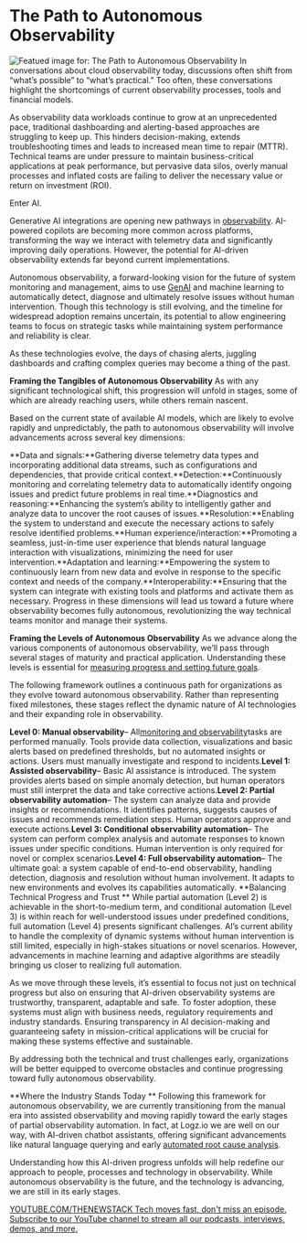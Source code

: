 # The Path to Autonomous Observability
![Featued image for: The Path to Autonomous Observability](https://cdn.thenewstack.io/media/2024/09/d09c0b58-observatory-2-1024x576.jpg)
In conversations about cloud observability today, discussions often shift from “what’s possible” to “what’s practical.” Too often, these conversations highlight the shortcomings of current observability processes, tools and financial models.

As observability data workloads continue to grow at an unprecedented pace, traditional dashboarding and alerting-based approaches are struggling to keep up. This hinders decision-making, extends troubleshooting times and leads to increased mean time to repair (MTTR). Technical teams are under pressure to maintain business-critical applications at peak performance, but pervasive data silos, overly manual processes and inflated costs are failing to deliver the necessary value or return on investment (ROI).

Enter AI.

Generative AI integrations are opening new pathways in [observability](https://thenewstack.io/observability/). AI-powered copilots are becoming more common across platforms, transforming the way we interact with telemetry data and significantly improving daily operations. However, the potential for AI-driven observability extends far beyond current implementations.

Autonomous observability, a forward-looking vision for the future of system monitoring and management, aims to use [GenAI](https://thenewstack.io/ai/) and machine learning to automatically detect, diagnose and ultimately resolve issues without human intervention. Though this technology is still evolving, and the timeline for widespread adoption remains uncertain, its potential to allow engineering teams to focus on strategic tasks while maintaining system performance and reliability is clear.

As these technologies evolve, the days of chasing alerts, juggling dashboards and crafting complex queries may become a thing of the past.

**Framing the Tangibles of Autonomous Observability**
As with any significant technological shift, this progression will unfold in stages, some of which are already reaching users, while others remain nascent.

Based on the current state of available AI models, which are likely to evolve rapidly and unpredictably, the path to autonomous observability will involve advancements across several key dimensions:

**Data and signals:**Gathering diverse telemetry data types and incorporating additional data streams, such as configurations and dependencies, that provide critical context.**Detection:**Continuously monitoring and correlating telemetry data to automatically identify ongoing issues and predict future problems in real time.**Diagnostics and reasoning:**Enhancing the system’s ability to intelligently gather and analyze data to uncover the root causes of issues.**Resolution:**Enabling the system to understand and execute the necessary actions to safely resolve identified problems.**Human experience/interaction:**Promoting a seamless, just-in-time user experience that blends natural language interaction with visualizations, minimizing the need for user intervention.**Adaptation and learning:**Empowering the system to continuously learn from new data and evolve in response to the specific context and needs of the company.**Interoperability:**Ensuring that the system can integrate with existing tools and platforms and activate them as necessary.
Progress in these dimensions will lead us toward a future where observability becomes fully autonomous, revolutionizing the way technical teams monitor and manage their systems.

**Framing the Levels of Autonomous Observability**
As we advance along the various components of autonomous observability, we’ll pass through several stages of maturity and practical application. Understanding these levels is essential for [measuring progress and setting future goals](https://thenewstack.io/set-goals-and-measure-progress-for-effective-ai-deployment/).

The following framework outlines a continuous path for organizations as they evolve toward autonomous observability. Rather than representing fixed milestones, these stages reflect the dynamic nature of AI technologies and their expanding role in observability.

**Level 0: Manual observability**– All[monitoring and observability](https://thenewstack.io/monitoring-vs-observability-whats-the-difference/)tasks are performed manually. Tools provide data collection, visualizations and basic alerts based on predefined thresholds, but no automated insights or actions. Users must manually investigate and respond to incidents.**Level 1: Assisted observability**– Basic AI assistance is introduced. The system provides alerts based on simple anomaly detection, but human operators must still interpret the data and take corrective actions.**Level 2: Partial observability automation**– The system can analyze data and provide insights or recommendations. It identifies patterns, suggests causes of issues and recommends remediation steps. Human operators approve and execute actions.**Level 3: Conditional observability automation**– The system can perform complex analysis and automate responses to known issues under specific conditions. Human intervention is only required for novel or complex scenarios.**Level 4: Full observability automation**– The ultimate goal: a system capable of end-to-end observability, handling detection, diagnosis and resolution without human involvement. It adapts to new environments and evolves its capabilities automatically.
**Balancing Technical Progress and Trust **
While partial automation (Level 2) is achievable in the short-to-medium term, and conditional automation (Level 3) is within reach for well-understood issues under predefined conditions, full automation (Level 4) presents significant challenges. AI’s current ability to handle the complexity of dynamic systems without human intervention is still limited, especially in high-stakes situations or novel scenarios. However, advancements in machine learning and adaptive algorithms are steadily bringing us closer to realizing full automation.

As we move through these levels, it’s essential to focus not just on technical progress but also on ensuring that AI-driven observability systems are trustworthy, transparent, adaptable and safe. To foster adoption, these systems must align with business needs, regulatory requirements and industry standards. Ensuring transparency in AI decision-making and guaranteeing safety in mission-critical applications will be crucial for making these systems effective and sustainable.

By addressing both the technical and trust challenges early, organizations will be better equipped to overcome obstacles and continue progressing toward fully autonomous observability.

**Where the Industry Stands Today **
Following this framework for autonomous observability, we are currently transitioning from the manual era into assisted observability and moving rapidly toward the early stages of partial observability automation. In fact, at Logz.io we are well on our way, with AI-driven chatbot assistants, offering significant advancements like natural language querying and early [automated root cause analysis](https://thenewstack.io/machine-learning-for-automated-root-cause-analysis-promise-and-pain/).

Understanding how this AI-driven progress unfolds will help redefine our approach to people, processes and technology in observability. While autonomous observability is the future, and the technology is advancing, we are still in its early stages.

[
YOUTUBE.COM/THENEWSTACK
Tech moves fast, don't miss an episode. Subscribe to our YouTube
channel to stream all our podcasts, interviews, demos, and more.
](https://youtube.com/thenewstack?sub_confirmation=1)